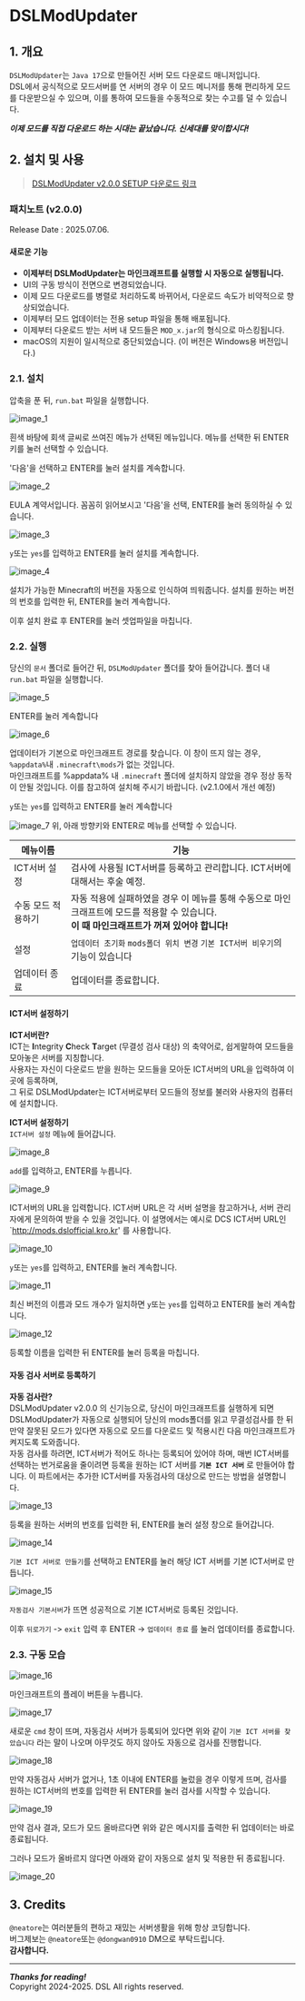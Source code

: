 # DSLModUpdater
## 1. 개요
`DSLModUpdater`는 `Java 17`으로 만들어진 서버 모드 다운로드 매니저입니다.<br/>
DSL에서 공식적으로 모드서버를 연 서버의 경우 이 모드 메니저를 통해 편리하게 모드를 다운받으실 수 있으며, 이를 통하여 모드들을 수동적으로 찾는 수고를 덜 수 있습니다.

***이제 모드를 직접 다운로드 하는 시대는 끝났습니다. 신세대를 맞이합시다!***

## 2. 설치 및 사용
> [DSLModUpdater v2.0.0 SETUP 다운로드 링크](https://drive.google.com/file/d/1pxKPVpNKsqTVS7umtuvOCRDK5T1RDah8/view?usp=sharing)

### 패치노트 (v2.0.0)
Release Date : 2025.07.06.

#### 새로운 기능
- **이제부터 DSLModUpdater는 마인크래프트를 실행할 시 자동으로 실행됩니다.**
- UI의 구동 방식이 전면으로 변경되었습니다.
- 이제 모드 다운로드를 병렬로 처리하도록 바뀌어서, 다운로드 속도가 비약적으로 향상되었습니다.
- 이제부터 모드 업데이터는 전용 setup 파일을 통해 배포됩니다.
- 이제부터 다운로드 받는 서버 내 모드들은 `MOD_x.jar`의 형식으로 마스킹됩니다.
- macOS의 지원이 일시적으로 중단되었습니다. (이 버전은 Windows용 버전입니다.)

### 2.1. 설치
압축을 푼 뒤, `run.bat` 파일을 실행합니다.

![image_1](https://raw.githubusercontent.com/Dwk0910/DSLModUpdater/refs/heads/master/docs/1.png)

흰색 바탕에 회색 글씨로 쓰여진 메뉴가 선택된 메뉴입니다.
메뉴를 선택한 뒤 ENTER키를 눌러 선택할 수 있습니다.

'다음'을 선택하고 ENTER를 눌러 설치를 계속합니다.

![image_2](https://raw.githubusercontent.com/Dwk0910/DSLModUpdater/refs/heads/master/docs/2.png)

EULA 계약서입니다. 꼼꼼히 읽어보시고 '다음'을 선택, ENTER를 눌러 동의하실 수 있습니다.

![image_3](https://raw.githubusercontent.com/Dwk0910/DSLModUpdater/refs/heads/master/docs/3.png)

`y`또는 `yes`를 입력하고 ENTER를 눌러 설치를 계속합니다.

![image_4](https://raw.githubusercontent.com/Dwk0910/DSLModUpdater/refs/heads/master/docs/4.png)

설치가 가능한 Minecraft의 버전을 자동으로 인식하여 띄워줍니다.
설치를 원하는 버전의 번호를 입력한 뒤, ENTER를 눌러 계속합니다.

이후 설치 완료 후 ENTER를 눌러 셋업파일을 마칩니다.

### 2.2. 실행
당신의 `문서` 폴더로 들어간 뒤, `DSLModUpdater` 폴더를 찾아 들어갑니다.
폴더 내 `run.bat` 파일을 실행합니다.

![image_5](https://raw.githubusercontent.com/Dwk0910/DSLModUpdater/refs/heads/master/docs/5.png)

ENTER를 눌러 계속합니다

![image_6](https://raw.githubusercontent.com/Dwk0910/DSLModUpdater/refs/heads/master/docs/6.png)

업데이터가 기본으로 마인크래프트 경로를 찾습니다.
이 창이 뜨지 않는 경우, `%appdata%`내 `.minecraft\mods`가 없는 것입니다.<br/>
마인크래프트를 %appdata% 내 `.minecraft` 폴더에 설치하지 않았을 경우 정상 동작이 안될 것입니다.
이를 참고하여 설치해 주시기 바랍니다. (v2.1.0에서 개선 예정)

`y`또는 `yes`를 입력하고 ENTER를 눌러 계속합니다

![image_7](https://raw.githubusercontent.com/Dwk0910/DSLModUpdater/refs/heads/master/docs/7.png)
위, 아래 방향키와 ENTER로 메뉴를 선택할 수 있습니다.

| 메뉴이름 | 기능 |
| ------- | ---- |
| ICT서버 설정 | 검사에 사용될 ICT서버를 등록하고 관리합니다. ICT서버에 대해서는 후술 예정. |
| 수동 모드 적용하기 | 자동 적용에 실패하였을 경우 이 메뉴를 통해 수동으로 마인크래프트에 모드를 적용할 수 있습니다.<br/>**이 때 마인크래프트가 꺼져 있어야 합니다!**
| 설정 | `업데이터 초기화` `mods폴더 위치 변경` `기본 ICT서버 비우기`의 기능이 있습니다 |
| 업데이터 종료 | 업데이터를 종료합니다. |

#### ICT서버 설정하기

**ICT서버란?**<br/>
ICT는 **I**ntegrity **C**heck **T**arget (무결성 검사 대상) 의 축약어로, 쉽게말하여 모드들을 모아놓은 서버를 지칭합니다.<br/>
사용자는 자신이 다운로드 받을 원하는 모드들을 모아둔 ICT서버의 URL을 입력하여 이곳에 등록하며,<br/>
그 뒤로 DSLModUpdater는 ICT서버로부터 모드들의 정보를 불러와 사용자의 컴퓨터에 설치합니다.<br/>

**ICT서버 설정하기**<br/>
`ICT서버 설정` 메뉴에 들어갑니다.

![image_8](https://raw.githubusercontent.com/Dwk0910/DSLModUpdater/refs/heads/master/docs/8.png)

`add`를 입력하고, ENTER를 누릅니다.

![image_9](https://raw.githubusercontent.com/Dwk0910/DSLModUpdater/refs/heads/master/docs/9.png)

ICT서버의 URL을 입력합니다. ICT서버 URL은 각 서버 설명을 참고하거나, 서버 관리자에게 문의하여 받을 수 있을 것입니다. 이 설명에서는 예시로 DCS ICT서버 URL인 `http://mods.dslofficial.kro.kr' 를 사용합니다.

![image_10](https://raw.githubusercontent.com/Dwk0910/DSLModUpdater/refs/heads/master/docs/10.png)

`y`또는 `yes`를 입력하고, ENTER를 눌러 계속합니다.

![image_11](https://raw.githubusercontent.com/Dwk0910/DSLModUpdater/refs/heads/master/docs/11.png)

최신 버전의 이름과 모드 개수가 일치하면 `y`또는 `yes`를 입력하고 ENTER를 눌러 계속합니다.

![image_12](https://raw.githubusercontent.com/Dwk0910/DSLModUpdater/refs/heads/master/docs/12.png)

등록할 이름을 입력한 뒤 ENTER를 눌러 등록을 마칩니다.

#### 자동 검사 서버로 등록하기

**자동 검사란?**<br/>
DSLModUpdater v2.0.0 의 신기능으로, 당신이 마인크래프트를 실행하게 되면 DSLModUpdater가 자동으로 실행되어 당신의 mods폴더를 읽고 무결성검사를 한 뒤 만약 잘못된 모드가 있다면 자동으로 모드를 다운로드 및 적용시킨 다음 마인크래프트가 켜지도록 도와줍니다.<br/>
자동 검사를 하려면, ICT서버가 적어도 하나는 등록되어 있어야 하며, 매번 ICT서버를 선택하는 번거로움을 줄이려면 등록을 원하는 ICT 서버를 **`기본 ICT 서버`** 로 만들어야 합니다. 이 파트에서는 추가한 ICT서버를 자동검사의 대상으로 만드는 방법을 설명합니다.

![image_13](https://raw.githubusercontent.com/Dwk0910/DSLModUpdater/refs/heads/master/docs/13.png)

등록을 원하는 서버의 번호를 입력한 뒤, ENTER를 눌러 설정 창으로 들어갑니다.

![image_14](https://raw.githubusercontent.com/Dwk0910/DSLModUpdater/refs/heads/master/docs/14.png)

`기본 ICT 서버로 만들기`를 선택하고 ENTER를 눌러 해당 ICT 서버를 기본 ICT서버로 만듭니다.

![image_15](https://raw.githubusercontent.com/Dwk0910/DSLModUpdater/refs/heads/master/docs/15.png)

`자동검사 기본서버`가 뜨면 성공적으로 기본 ICT서버로 등록된 것입니다.

이후 `뒤로가기` -> `exit` 입력 후 ENTER -> `업데이터 종료`
를 눌러 업데이터를 종료합니다.

### 2.3. 구동 모습
![image_16](https://raw.githubusercontent.com/Dwk0910/DSLModUpdater/refs/heads/master/docs/16.png)

마인크래프트의 플레이 버튼을 누릅니다.

![image_17](https://raw.githubusercontent.com/Dwk0910/DSLModUpdater/refs/heads/master/docs/17.png)

새로운 `cmd` 창이 뜨며, 자동검사 서버가 등록되어 있다면 위와 같이 `기본 ICT 서버를 찾았습니다` 라는 말이 나오며 아무것도 하지 않아도 자동으로 검사를 진행합니다.

![image_18](https://raw.githubusercontent.com/Dwk0910/DSLModUpdater/refs/heads/master/docs/18.png)

만약 자동검사 서버가 없거나, 1초 이내에 ENTER를 눌렀을 경우 이렇게 뜨며, 검사를 원하는 ICT서버의 번호를 입력한 뒤 ENTER를 눌러 검사를 시작할 수 있습니다.

![image_19](https://raw.githubusercontent.com/Dwk0910/DSLModUpdater/refs/heads/master/docs/19.png)

만약 검사 결과, 모드가 모드 올바르다면 위와 같은 메시지를 출력한 뒤 업데이터는 바로 종료됩니다.

그러나 모드가 올바르지 않다면 아래와 같이 자동으로 설치 및 적용한 뒤 종료됩니다.

![image_20](https://raw.githubusercontent.com/Dwk0910/DSLModUpdater/refs/heads/master/docs/20.png)

## 3. Credits
`@neatore`는 여러분들의 편하고 재밌는 서버생활을 위해 항상 코딩합니다.<br/>
버그제보는 `@neatore`또는 `@dongwan0910` DM으로 부탁드립니다.<br/>
**감사합니다.**

---

***Thanks for reading!***
<br/>
Copyright 2024-2025. DSL All rights reserved.
